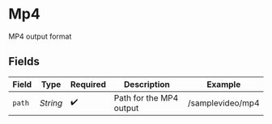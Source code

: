 # Mp4

MP4 output format


## Fields

| Field                   | Type                    | Required                | Description             | Example                 |
| ----------------------- | ----------------------- | ----------------------- | ----------------------- | ----------------------- |
| `path`                  | *String*                | :heavy_check_mark:      | Path for the MP4 output | /samplevideo/mp4        |